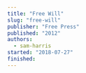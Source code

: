 ```yaml
---
title: "Free Will"
slug: "free-will"
publisher: "Free Press"
published: "2012"
authors:
  - sam-harris
started: "2018-07-27"
finished:
---
```

